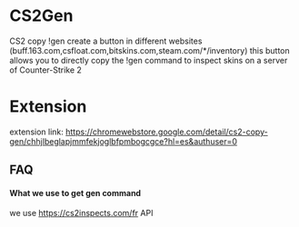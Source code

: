 
# CS2Gen

CS2 copy !gen create a button in different websites (buff.163.com,csfloat.com,bitskins.com,steam.com/*/inventory) this button allows you to directly copy the !gen command to inspect skins on a server of Counter-Strike 2

# Extension

extension link: https://chromewebstore.google.com/detail/cs2-copy-gen/chhjlbeglapjmmfekjoglbfpmbogcgce?hl=es&authuser=0
## FAQ

#### What we use to get gen command

we use https://cs2inspects.com/fr API


